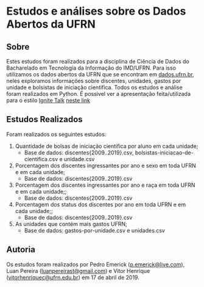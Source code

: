 # Estudos e análises sobre os Dados Abertos da UFRN

## Sobre

Estes estudos foram realizados para a disciplina de Ciência de Dados do Bacharelado em Tecnologia da Informação do IMD/UFRN. Para isso utilizamos os dados abertos da UFRN que se encontram em [dados.ufrn.br](dados.ufrn.br), neles exploramos informações sobre discentes, unidades, gastos por unidade e bolsistas de iniciação cientifica. Todos os estudos e análise foram realizados em Python. É possivel ver a apresentação feita/utilizada para o estilo [Ignite Talk](https://en.wikipedia.org/wiki/Ignite_(event)) [neste link](https://docs.google.com/presentation/d/e/2PACX-1vQgVDKoi9ESXeADAR8tK0x2Fsq1_NwuTmJhZsnhSeAWU-mztqeMtFVQ9uOwfq-T9mdFtHvHj4cZ9bTG/pub?start=false&loop=false&delayms=15000&slide=id.p)

## Estudos Realizados

Foram realizados os seguintes estudos:

1. Quantidade de bolsas de iniciação cientifica por aluno em cada unidade;
	* Base de dados: discentes{2009..2019}.csv, bolsistas-iniciacao-de-cientifica.csv e unidade.csv
2. Porcentagem dos discentes ingressantes por ano e sexo em toda UFRN e em cada unidade;
	* Base de dados: discentes{2009..2019}.csv
3. Porcentagem dos discentes ingressantes por ano e raça em toda UFRN e em cada unidade;;
	* Base de dados: discentes{2009..2019}.csv
4. Porcentagem dos status dos discentes por ano em toda UFRN e em cada unidade;;
	* Base de dados: discentes{2009..2019}.csv
5. As unidades que contém mais gastos UFRN;
	* Base de dados: gastos-por-unidade.csv e unidades.csv

## Autoria

Os estudos foram realizados por Pedro Emerick (p.emerick@live.com), Luan Pereira (luanpereirast@gmail.com) e Vitor Henrique (vitorhenriquec@ufrn.edu.br) em 17 de abril de 2019.
